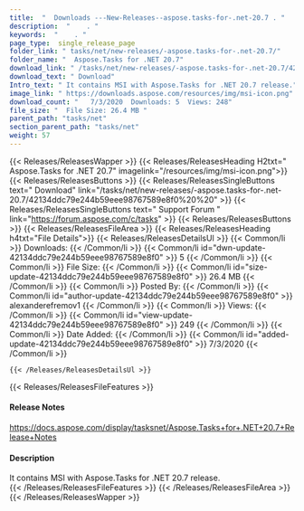 ```yaml
---
title:  "  Downloads ---New-Releases--aspose.tasks-for-.net-20.7 . " 
description:  "    . " 
keywords:  "    . " 
page_type:  single_release_page
folder_link: " tasks/net/new-releases/-aspose.tasks-for-.net-20.7/"
folder_name: "  Aspose.Tasks for .NET 20.7"
download_link: " /tasks/net/new-releases/-aspose.tasks-for-.net-20.7/42134ddc79e244b59eee98767589e8f0"
download_text: " Download"
Intro_text: " It contains MSI with Aspose.Tasks for .NET 20.7 release."
image_link: " https://downloads.aspose.com/resources/img/msi-icon.png"
download_count: "   7/3/2020  Downloads: 5  Views: 248"
file_size: "  File Size: 26.4 MB "
parent_path: "tasks/net"
section_parent_path: "tasks/net"
weight: 57 
---
```


{{< Releases/ReleasesWapper >}}
  {{< Releases/ReleasesHeading H2txt="  Aspose.Tasks for .NET 20.7" imagelink="/resources/img/msi-icon.png">}}
  {{< Releases/ReleasesButtons >}}
    {{< Releases/ReleasesSingleButtons text=" Download" link="/tasks/net/new-releases/-aspose.tasks-for-.net-20.7/42134ddc79e244b59eee98767589e8f0%20%20" >}}
    {{< Releases/ReleasesSingleButtons text=" Support Forum " link="https://forum.aspose.com/c/tasks" >}}
  {{< Releases/ReleasesButtons >}}
  {{< Releases/ReleasesFileArea >}}
    {{< Releases/ReleasesHeading h4txt="File Details">}}
    {{< Releases/ReleasesDetailsUl >}}
            {{< Common/li  >}} Downloads: {{< /Common/li >}} 
      {{< Common/li id="dwn-update-42134ddc79e244b59eee98767589e8f0" >}} 5 {{< /Common/li >}} 
      {{< Common/li  >}} File Size: {{< /Common/li >}} 
      {{< Common/li id="size-update-42134ddc79e244b59eee98767589e8f0" >}} 26.4 MB {{< /Common/li >}} 
      {{< Common/li  >}} Posted By: {{< /Common/li >}} 
      {{< Common/li id="author-update-42134ddc79e244b59eee98767589e8f0" >}} alexanderefremov1 {{< /Common/li >}} 
      {{< Common/li  >}} Views: {{< /Common/li >}} 
      {{< Common/li id="view-update-42134ddc79e244b59eee98767589e8f0" >}} 249 {{< /Common/li >}} 
      {{< Common/li  >}} Date Added: {{< /Common/li >}} 
      {{< Common/li id="added-update-42134ddc79e244b59eee98767589e8f0" >}} 7/3/2020 {{< /Common/li >}} 

    {{< /Releases/ReleasesDetailsUl >}}

  {{< Releases/ReleasesFileFeatures >}}
      <h4>Release Notes</h4><div><a href="https://docs.aspose.com/display/tasksnet/Aspose.Tasks+for+.NET+20.7+Release+Notes">https://docs.aspose.com/display/tasksnet/Aspose.Tasks+for+.NET+20.7+Release+Notes</a></div><h4>Description</h4><div class="HTMLDescription">It contains MSI with Aspose.Tasks for .NET 20.7 release.</div>
  {{< /Releases/ReleasesFileFeatures >}}
 {{< /Releases/ReleasesFileArea >}}
{{< /Releases/ReleasesWapper >}}


